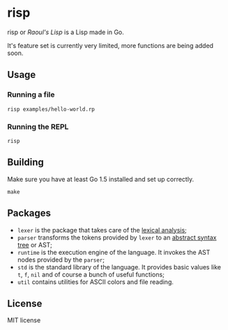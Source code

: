 # risp
risp or *Raoul's Lisp* is a Lisp made in Go.

It's feature set is currently very limited, more functions are being added soon.

## Usage
### Running a file
```
risp examples/hello-world.rp
```
### Running the REPL
```
risp
```

## Building
Make sure you have at least Go 1.5 installed and set up correctly.
```
make
```

## Packages
- `lexer` is the package that takes care of the  [lexical analysis](https://en.wikipedia.org/wiki/Lexical_analysis);
- `parser` transforms the tokens provided by `lexer` to an [abstract syntax tree](https://en.wikipedia.org/wiki/Abstract_syntax_tree) or AST;
- `runtime` is the execution engine of the language. It invokes the AST nodes provided by the `parser`;
- `std` is the standard library of the language. It provides basic values like `t`, `f`, `nil` and of course a bunch of useful functions;
- `util` contains utilities for ASCII colors and file reading.

## License
MIT license